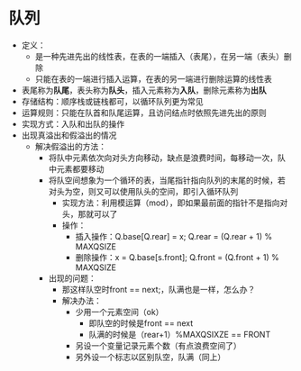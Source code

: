 # 队列

- 定义：
  - 是一种先进先出的线性表，在表的一端插入（表尾），在另一端（表头）删除
  - 只能在表的一端进行插入运算，在表的另一端进行删除运算的线性表
- 表尾称为**队尾**，表头称为**队头**，插入元素称为**入队**，删除元素称为**出队**
- 存储结构：顺序栈或链栈都可，以循环队列更为常见
- 运算规则：只能在队首和队尾运算，且访问结点时依照先进先出的原则
- 实现方式：入队和出队的操作
- 出现真溢出和假溢出的情况
  - 解决假溢出的方法：
    - 将队中元素依次向对头方向移动，缺点是浪费时间，每移动一次，队中元素都要移动
    - 将队空间想象为一个循环的表，当尾指针指向队列的末尾的时候，若对头为空，则又可以使用队头的空间，即引入循环队列
      - 实现方法：利用模运算（mod），即如果最前面的指针不是指向对头，那就可以了
      - 操作：
        - 插入操作：Q.base[Q.rear] = x;            Q.rear = (Q.rear + 1) % MAXQSIZE
        - 删除操作：x = Q.base[s.front];          Q.front  = (Q.front + 1) % MAXQSIZE
    - 出现的问题：
      - 那这样队空时front == next;，队满也是一样，怎么办？
      - 解决办法：
        - 少用一个元素空间（ok）
          - 即队空的时候是front == next
          - 队满的时候是（rear+1）%MAXQSIXZE == FRONT
        - 另设一个变量记录元素个数（有点浪费空间了）
        - 另外设一个标志以区别队空，队满（同上）
